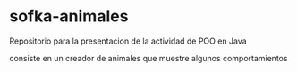 # sofka-animales
Repositorio para la presentacion de la actividad de POO en Java

consiste en un creador de animales que muestre algunos comportamientos
